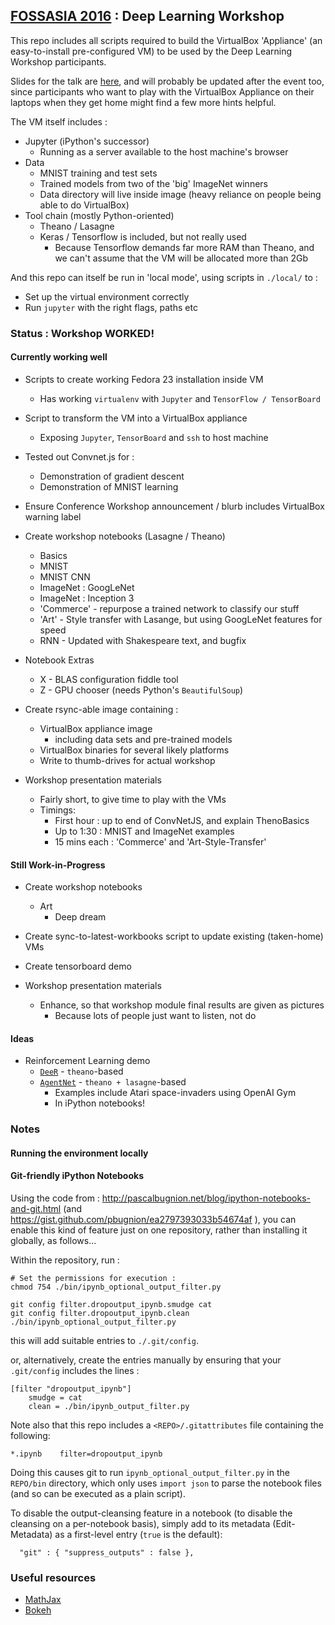 ## [FOSSASIA 2016](http://2016.fossasia.org/) : Deep Learning Workshop

This repo includes all scripts required to build the VirtualBox 'Appliance' (an easy-to-install pre-configured VM) 
to be used by the Deep Learning Workshop participants.

Slides for the talk are [here](http://redcatlabs.com/2016-03-19_FOSSASIA-Workshop/), and 
will probably be updated after the event too, since participants who want to play with the 
VirtualBox Appliance on their laptops when they get home might find a few more hints helpful.

The VM itself includes : 

* Jupyter (iPython's successor)
  * Running as a server available to the host machine's browser
* Data
  * MNIST training and test sets
  * Trained models from two of the 'big' ImageNet winners
  * Data directory will live inside image (heavy reliance on people being able to do VirtualBox)
* Tool chain (mostly Python-oriented)
  * Theano / Lasagne
  * Keras / Tensorflow is included, but not really used
    * Because Tensorflow demands far more RAM than Theano, and we can't assume that the VM will be allocated more than 2Gb

And this repo can itself be run in 'local mode', using scripts in ```./local/``` to :

*  Set up the virtual environment correctly
*  Run ```jupyter``` with the right flags, paths etc


### Status : Workshop WORKED!

#### Currently working well

*  Scripts to create working Fedora 23 installation inside VM
   *  Has working ```virtualenv``` with ```Jupyter``` and ```TensorFlow / TensorBoard```
*  Script to transform the VM into a VirtualBox appliance
   *  Exposing ```Jupyter```, ```TensorBoard``` and ```ssh``` to host machine

*  Tested out Convnet.js for :
   *  Demonstration of gradient descent
   *  Demonstration of MNIST learning

*  Ensure Conference Workshop announcement / blurb includes VirtualBox warning label

*  Create workshop notebooks (Lasagne / Theano)
   *  Basics 
   *  MNIST
   *  MNIST CNN
   *  ImageNet : GoogLeNet
   *  ImageNet : Inception 3
   *  'Commerce' - repurpose a trained network to classify our stuff
   *  'Art' - Style transfer with Lasange, but using GoogLeNet features for speed
   *  RNN - Updated with Shakespeare text, and bugfix

*  Notebook Extras
   *  X - BLAS configuration fiddle tool
   *  Z - GPU chooser (needs Python's ```BeautifulSoup```)

*  Create rsync-able image containing :
   *  VirtualBox appliance image
      +  including data sets and pre-trained models
   *  VirtualBox binaries for several likely platforms
   *  Write to thumb-drives for actual workshop

*  Workshop presentation materials
   *  Fairly short, to give time to play with the VMs
   *  Timings:
      *  First hour : up to end of ConvNetJS, and explain ThenoBasics
      *  Up to 1:30 : MNIST and ImageNet examples
      *  15 mins each : 'Commerce' and 'Art-Style-Transfer'


#### Still Work-in-Progress 

*  Create workshop notebooks
   *  Art
      +  Deep dream
      
*  Create sync-to-latest-workbooks script to update existing (taken-home) VMs

*  Create tensorboard demo

*  Workshop presentation materials
   *  Enhance, so that workshop module final results are given as pictures
      *  Because lots of people just want to listen, not do
   
#### Ideas

*  Reinforcement Learning demo
   *  [```DeeR```](http://deer.readthedocs.io/en/master/index.html) - ```theano```-based
   *  [```AgentNet```](https://github.com/yandexdataschool/AgentNet) - ```theano + lasagne```-based
      *  Examples include Atari space-invaders using OpenAI Gym
      *  In iPython notebooks!



### Notes

#### Running the environment locally




#### Git-friendly iPython Notebooks

Using the code from : http://pascalbugnion.net/blog/ipython-notebooks-and-git.html (and
https://gist.github.com/pbugnion/ea2797393033b54674af ), 
you can enable this kind of feature just on one repository, 
rather than installing it globally, as follows...

Within the repository, run : 
```
# Set the permissions for execution :
chmod 754 ./bin/ipynb_optional_output_filter.py

git config filter.dropoutput_ipynb.smudge cat
git config filter.dropoutput_ipynb.clean ./bin/ipynb_optional_output_filter.py
```
this will add suitable entries to ``./.git/config``.

or, alternatively, create the entries manually by ensuring that your ``.git/config`` includes the lines :
```
[filter "dropoutput_ipynb"]
	smudge = cat
	clean = ./bin/ipynb_output_filter.py
```

Note also that this repo includes a ``<REPO>/.gitattributes`` file containing the following:
```
*.ipynb    filter=dropoutput_ipynb
```

Doing this causes git to run ``ipynb_optional_output_filter.py`` in the ``REPO/bin`` directory, 
which only uses ``import json`` to parse the notebook files (and so can be executed as a plain script).  

To disable the output-cleansing feature in a notebook (to disable the cleansing on a per-notebook basis), 
simply add to its metadata (Edit-Metadata) as a first-level entry (``true`` is the default): 

```
  "git" : { "suppress_outputs" : false },
```


### Useful resources

* [MathJax](http://nbviewer.ipython.org/github/olgabot/ipython/blob/master/examples/Notebook/Typesetting%20Math%20Using%20MathJax.ipynb)
* [Bokeh](http://bokeh.pydata.org/en/latest/docs/quickstart.html)
